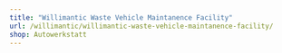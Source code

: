 ```yaml
---
title: "Willimantic Waste Vehicle Maintanence Facility"
url: /willimantic/willimantic-waste-vehicle-maintanence-facility/
shop: Autowerkstatt
---
```

